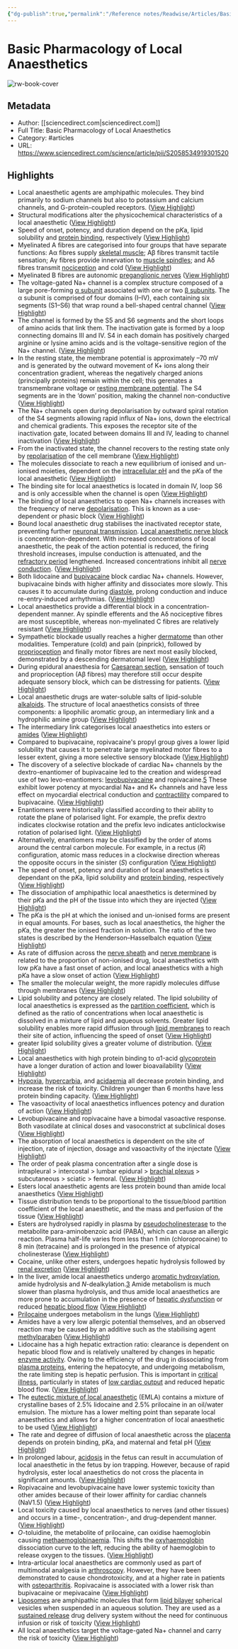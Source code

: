 ```yaml
---
{"dg-publish":true,"permalink":"/Reference notes/Readwise/Articles/Basic Pharmacology of Local Anaesthetics/"}
---
```


# Basic Pharmacology of Local Anaesthetics

![rw-book-cover](https://ars.els-cdn.com/content/image/1-s2.0-S2058534919X0013X-cov150h.gif)

## Metadata
- Author: [[sciencedirect.com\|sciencedirect.com]]
- Full Title: Basic Pharmacology of Local Anaesthetics
- Category: #articles
- URL: https://www.sciencedirect.com/science/article/pii/S2058534919301520

## Highlights
- Local anaesthetic agents are amphipathic molecules.
  They bind primarily to sodium channels but also to potassium and calcium channels, and G-protein-coupled receptors. ([View Highlight](https://read.readwise.io/read/01gwkp3m642dq4s3sqr47zzvks))
- Structural modifications alter the physicochemical characteristics of a local anaesthetic ([View Highlight](https://read.readwise.io/read/01gwkp3rhvk0zx73n7b4f287je))
- Speed of onset, potency, and duration depend on the p*K*a, lipid solubility and [protein binding](https://www.sciencedirect.com/topics/medicine-and-dentistry/protein-binding), respectively ([View Highlight](https://read.readwise.io/read/01gwkp30ee5xrhqbyx7v60t88q))
- Myelinated A fibres are categorised into four groups that have separate functions: Aα fibres supply [skeletal muscle](https://www.sciencedirect.com/topics/medicine-and-dentistry/skeletal-muscle); Aβ fibres transmit tactile sensation; Aγ fibres provide innervation to [muscle spindles](https://www.sciencedirect.com/topics/medicine-and-dentistry/muscle-spindle); and Aδ fibres transmit [nociception](https://www.sciencedirect.com/topics/medicine-and-dentistry/nociception) and cold ([View Highlight](https://read.readwise.io/read/01gwkp6qh15kqbc0ryhvy9xpx4))
- Myelinated B fibres are autonomic [preganglionic nerves](https://www.sciencedirect.com/topics/medicine-and-dentistry/preganglionic-nerve) ([View Highlight](https://read.readwise.io/read/01gwkp7mn84qhb0wpg3km8eaac))
- The voltage-gated Na+ channel is a complex structure composed of a large pore-forming [α subunit](https://www.sciencedirect.com/topics/medicine-and-dentistry/alpha-chain) associated with one or two [β subunits](https://www.sciencedirect.com/topics/medicine-and-dentistry/beta-chain). The α subunit is comprised of four domains (I–IV), each containing six segments (S1–S6) that wrap round a bell-shaped central channel ([View Highlight](https://read.readwise.io/read/01gwkpbx9nggt3dpyyhm34d7g7))
- The channel is formed by the S5 and S6 segments and the short loops of amino acids that link them. The inactivation gate is formed by a loop connecting domains III and IV. S4 in each domain has positively charged arginine or lysine amino acids and is the voltage-sensitive region of the Na+ channel. ([View Highlight](https://read.readwise.io/read/01gwkpevtwge16c37esegqt1km))
- In the resting state, the membrane potential is approximately –70 mV and is generated by the outward movement of K+ ions along their concentration gradient, whereas the negatively charged anions (principally proteins) remain within the cell; this gerenates a transmembrane voltage or [resting membrane potential](https://www.sciencedirect.com/topics/medicine-and-dentistry/membrane-steady-potential). The S4 segments are in the ‘down’ position, making the channel non-conductive ([View Highlight](https://read.readwise.io/read/01gwkpnp5pnnewyb6303rh5hfe))
- The Na+ channels open during depolarisation by outward spiral rotation of the S4 segments allowing rapid influx of Na+ ions, down the electrical and chemical gradients. This exposes the receptor site of the inactivation gate, located between domains III and IV, leading to channel inactivation ([View Highlight](https://read.readwise.io/read/01gwkpq6x5trsnq5xgsng159pw))
- From the inactivated state, the channel recovers to the resting state only by [repolarisation](https://www.sciencedirect.com/topics/medicine-and-dentistry/repolarization) of the cell membrane ([View Highlight](https://read.readwise.io/read/01gwkpqdahjw87sgzk6vrqzrbx))
- The molecules dissociate to reach a new equilibrium of ionised and un-ionised moieties, dependent on the [intracellular pH](https://www.sciencedirect.com/topics/medicine-and-dentistry/cell-ph) and the p*K*a of the local anaesthetic ([View Highlight](https://read.readwise.io/read/01gwkqmc2artn7d6k8pgvsf7fy))
- The binding site for local anaesthetics is located in domain IV, loop S6 and is only accessible when the channel is open ([View Highlight](https://read.readwise.io/read/01gwkqnbs0bftdcq106a9fcnyw))
- The binding of local anaesthetics to open Na+ channels increases with the frequency of nerve [depolarisation](https://www.sciencedirect.com/topics/medicine-and-dentistry/depolarization). This is known as a use-dependent or phasic block ([View Highlight](https://read.readwise.io/read/01gwkqnf4p16bcph6vkg1fc518))
- Bound local anaesthetic drug stabilises the inactivated receptor state, preventing further [neuronal transmission](https://www.sciencedirect.com/topics/medicine-and-dentistry/synaptic-transmission). [Local anaesthetic nerve block](https://www.sciencedirect.com/topics/medicine-and-dentistry/local-anesthetic-nerve-block) is concentration-dependent. With increased concentrations of local anaesthetic, the peak of the action potential is reduced, the firing threshold increases, impulse conduction is attenuated, and the [refractory period](https://www.sciencedirect.com/topics/medicine-and-dentistry/refractory-period) lengthened. Increased concentrations inhibit all [nerve conduction](https://www.sciencedirect.com/topics/medicine-and-dentistry/nerve-conduction). ([View Highlight](https://read.readwise.io/read/01gwkqrh54ry23qyqvgfvk6hkv))
- Both lidocaine and [bupivacaine](https://www.sciencedirect.com/topics/medicine-and-dentistry/bupivacaine) block cardiac Na+ channels. However, bupivacaine binds with higher affinity and dissociates more slowly. This causes it to accumulate during [diastole](https://www.sciencedirect.com/topics/medicine-and-dentistry/diastole), prolong conduction and induce re-entry-induced arrhythmias. ([View Highlight](https://read.readwise.io/read/01gwkqt4ckzf9afgwvn9tb9b7n))
- Local anaesthetics provide a differential block in a concentration-dependent manner. Aγ spindle efferents and the Aδ nociceptive fibres are most susceptible, whereas non-myelinated C fibres are relatively resistant ([View Highlight](https://read.readwise.io/read/01gwkqzqdm8f4e7c13g5zkgasd))
- Sympathetic blockade usually reaches a higher [dermatome](https://www.sciencedirect.com/topics/medicine-and-dentistry/dermatome) than other modalities. Temperature (cold) and pain (pinprick), followed by [proprioception](https://www.sciencedirect.com/topics/medicine-and-dentistry/proprioception) and finally motor fibres are next most easily blocked, demonstrated by a descending dermatomal level ([View Highlight](https://read.readwise.io/read/01gwkr06xvqhkd36k2tcrgbrhw))
- During epidural anaesthesia for [Caesarean section](https://www.sciencedirect.com/topics/medicine-and-dentistry/cesarean-section), sensation of touch and proprioception (Aβ fibres) may therefore still occur despite adequate sensory block, which can be distressing for patients. ([View Highlight](https://read.readwise.io/read/01gwkr0bxkytsksn7bxtvmsfme))
- Local anaesthetic drugs are water-soluble salts of lipid-soluble [alkaloids](https://www.sciencedirect.com/topics/medicine-and-dentistry/alkaloid). The structure of local anaesthetics consists of three components: a lipophilic aromatic group, an intermediary link and a hydrophilic amine group ([View Highlight](https://read.readwise.io/read/01gwks1sp5frkq6f79aj133pd5))
- The intermediary link categorises local anaesthetics into esters or [amides](https://www.sciencedirect.com/topics/medicine-and-dentistry/carboxamide) ([View Highlight](https://read.readwise.io/read/01gwks2kg51t7hg5j14a7da24n))
- Compared to bupivacaine, ropivacaine's propyl group gives a lower lipid solubility that causes it to penetrate large myelinated motor fibres to a lesser extent, giving a more selective sensory blockade ([View Highlight](https://read.readwise.io/read/01gwpvf8nmwebfbh4cv092qyhb))
- The discovery of a selective blockade of cardiac Na+ channels by the dextro-enantiomer of bupivacaine led to the creation and widespread use of two levo-enantiomers: [levobupivacaine](https://www.sciencedirect.com/topics/medicine-and-dentistry/levobupivacaine) and ropivacaine.[5](https://www.sciencedirect.com/science/article/pii/S2058534919301520#bib5) These exhibit lower potency at myocardial Na+ and K+ channels and have less effect on myocardial electrical conduction and [contractility](https://www.sciencedirect.com/topics/medicine-and-dentistry/muscle-contractility) compared to bupivacaine. ([View Highlight](https://read.readwise.io/read/01gwpvj39yx11x9hr0k54ejt2k))
- Enantiomers were historically classified according to their ability to rotate the plane of polarised light. For example, the prefix dextro indicates clockwise rotation and the prefix levo indicates anticlockwise rotation of polarised light. ([View Highlight](https://read.readwise.io/read/01gwpvnnv8kznycfq8zzmsq6ec))
- Alternatively, enantiomers may be classified by the order of atoms around the central carbon molecule. For example, in a rectus (*R*) configuration, atomic mass reduces in a clockwise direction whereas the opposite occurs in the sinister (*S*) configuration ([View Highlight](https://read.readwise.io/read/01gwpvp8rxd0b04897e3arh4q7))
- The speed of onset, potency and duration of local anaesthetics is dependant on the p*K*a, lipid solubility and [protein binding](https://www.sciencedirect.com/topics/medicine-and-dentistry/protein-binding), respectively ([View Highlight](https://read.readwise.io/read/01gwpvpmnj1059hhdhq4g4fg5t))
- The dissociation of amphipathic local anaesthetics is determined by their p*K*a and the pH of the tissue into which they are injected ([View Highlight](https://read.readwise.io/read/01gwpvr6zbrtfs2k9jq15qr3cv))
- The p*K*a is the pH at which the ionised and un-ionised forms are present in equal amounts. For bases, such as local anaesthetics, the higher the p*K*a, the greater the ionised fraction in solution. The ratio of the two states is described by the Henderson–Hasselbalch equation ([View Highlight](https://read.readwise.io/read/01gwpvrsjvjch9v51t7vz1dyx2))
- As rate of diffusion across the [nerve sheath](https://www.sciencedirect.com/topics/medicine-and-dentistry/nerve-sheath) and [nerve membrane](https://www.sciencedirect.com/topics/medicine-and-dentistry/nerve-membrane) is related to the proportion of non-ionised drug, local anaesthetics with low p*K*a have a fast onset of action, and local anaesthetics with a high p*K*a have a slow onset of action ([View Highlight](https://read.readwise.io/read/01gwpvt8fgxf83tkd7sr1r6seq))
- The smaller the molecular weight, the more rapidly molecules diffuse through membranes ([View Highlight](https://read.readwise.io/read/01gwpw83fd3az327s6191v61dp))
- Lipid solubility and potency are closely related. The lipid solubility of local anaesthetics is expressed as the [partition coefficient](https://www.sciencedirect.com/topics/medicine-and-dentistry/partition-coefficient), which is defined as the ratio of concentrations when local anaesthetic is dissolved in a mixture of lipid and aqueous solvents. Greater lipid solubility enables more rapid diffusion through [lipid membranes](https://www.sciencedirect.com/topics/medicine-and-dentistry/lipid-membrane) to reach their site of action, influencing the speed of onset ([View Highlight](https://read.readwise.io/read/01gwpwa4ek647brjkcvtvsse1a))
- greater lipid solubility gives a greater volume of distribution. ([View Highlight](https://read.readwise.io/read/01gwpwa9f93wdfy6ddy9333fed))
- Local anaesthetics with high protein binding to α1-acid [glycoprotein](https://www.sciencedirect.com/topics/medicine-and-dentistry/glycoprotein) have a longer duration of action and lower bioavailability ([View Highlight](https://read.readwise.io/read/01gwpwaze9bde3mj0xq4k2cx6n))
- [Hypoxia](https://www.sciencedirect.com/topics/medicine-and-dentistry/hypoxia), [hypercarbia](https://www.sciencedirect.com/topics/medicine-and-dentistry/hypercapnia), and [acidaemia](https://www.sciencedirect.com/topics/medicine-and-dentistry/organic-acidemia) all decrease protein binding, and increase the risk of toxicity. Children younger than 6 months have less protein binding capacity. ([View Highlight](https://read.readwise.io/read/01gwpwb5m0qrw6tzdwn5nnsky3))
- The vasoactivity of local anaesthetics influences potency and duration of action ([View Highlight](https://read.readwise.io/read/01gwpwe9w59chb7cpzkvazsk75))
- Levobupivacaine and ropivacaine have a bimodal vasoactive response. Both vasodilate at clinical doses and vasoconstrict at subclinical doses ([View Highlight](https://read.readwise.io/read/01gwpx0fsn84b5a506xkbw57k9))
- The absorption of local anaesthetics is dependent on the site of injection, rate of injection, dosage and vasoactivity of the injectate ([View Highlight](https://read.readwise.io/read/01gwpx5qmvyn6qr6gytmyk9afq))
- The order of peak plasma concentration after a single dose is intrapleural > intercostal > lumbar epidural > [brachial plexus](https://www.sciencedirect.com/topics/medicine-and-dentistry/brachial-plexus) > subcutaneous > sciatic > femoral. ([View Highlight](https://read.readwise.io/read/01gwpx5x2rhwwdsnmmadf5y42e))
- Esters local anaesthetic agents are less protein bound than amide local anaesthetics ([View Highlight](https://read.readwise.io/read/01gwpx6kkqvj6f5e3w6nw7jwqj))
- Tissue distribution tends to be proportional to the tissue/blood partition coefficient of the local anaesthetic, and the mass and perfusion of the tissue ([View Highlight](https://read.readwise.io/read/01gwpx6yz789x6851rxasgaf04))
- Esters are hydrolysed rapidly in plasma by [pseudocholinesterase](https://www.sciencedirect.com/topics/medicine-and-dentistry/cholinesterase) to the metabolite para-aminobenzoic acid (PABA), which can cause an allergic reaction. Plasma half-life varies from less than 1 min (chloroprocaine) to 8 min (tetracaine) and is prolonged in the presence of atypical cholinesterase ([View Highlight](https://read.readwise.io/read/01gwpx89dawb38dztztsw5ahcf))
- Cocaine, unlike other esters, undergoes hepatic hydrolysis followed by [renal excretion](https://www.sciencedirect.com/topics/medicine-and-dentistry/urinary-excretion) ([View Highlight](https://read.readwise.io/read/01gwpx8f84t69ps2rg9t8gef8j))
- In the liver, amide local anaesthetics undergo [aromatic hydroxylation](https://www.sciencedirect.com/topics/medicine-and-dentistry/hydroxylation), amide hydrolysis and *N*-dealkylation.[3](https://www.sciencedirect.com/science/article/pii/S2058534919301520#bib3) Amide metabolism is much slower than plasma hydrolysis, and thus amide local anaesthetics are more prone to accumulation in the presence of [hepatic dysfunction](https://www.sciencedirect.com/topics/medicine-and-dentistry/liver-dysfunction) or reduced [hepatic blood flow](https://www.sciencedirect.com/topics/medicine-and-dentistry/liver-blood-flow) ([View Highlight](https://read.readwise.io/read/01gwpxcf3zyxb6y6xhy5hjmmef))
- [Prilocaine](https://www.sciencedirect.com/topics/medicine-and-dentistry/prilocaine) undergoes metabolism in the lungs ([View Highlight](https://read.readwise.io/read/01gwpxeabd2bzs328gxt0pfkbh))
- Amides have a very low allergic potential themselves, and an observed reaction may be caused by an additive such as the stabilising agent [methylparaben](https://www.sciencedirect.com/topics/medicine-and-dentistry/methyl-paraben) ([View Highlight](https://read.readwise.io/read/01gwpxem3z3n3cfd4m1t0pcy9v))
- Lidocaine has a high hepatic extraction ratio: clearance is dependent on hepatic blood flow and is relatively unaltered by changes in hepatic [enzyme activity](https://www.sciencedirect.com/topics/medicine-and-dentistry/enzyme-activity). Owing to the efficiency of the drug in dissociating from [plasma proteins](https://www.sciencedirect.com/topics/medicine-and-dentistry/blood-proteins), entering the hepatocyte, and undergoing metabolism, the rate limiting step is hepatic perfusion. This is important in [critical illness](https://www.sciencedirect.com/topics/medicine-and-dentistry/critical-illness), particularly in states of [low cardiac output](https://www.sciencedirect.com/topics/medicine-and-dentistry/forward-heart-failure) and reduced hepatic blood flow. ([View Highlight](https://read.readwise.io/read/01gwpxh0z8k35bmjm3wr27a6h5))
- The [eutectic mixture of local anaesthetic](https://www.sciencedirect.com/topics/medicine-and-dentistry/lidocaine-prilocaine) (EMLA) contains a mixture of crystalline bases of 2.5% lidocaine and 2.5% prilocaine in an oil/water emulsion. The mixture has a lower melting point than separate local anaesthetics and allows for a higher concentration of local anaesthetic to be used ([View Highlight](https://read.readwise.io/read/01gwpxrmf7wv8qjf17ez8b8s3f))
- The rate and degree of diffusion of local anaesthetic across the [placenta](https://www.sciencedirect.com/topics/medicine-and-dentistry/placenta) depends on protein binding, p*K*a, and maternal and fetal pH ([View Highlight](https://read.readwise.io/read/01gwpy1kxq46kjerk7xtrjxc2y))
- In prolonged labour, [acidosis](https://www.sciencedirect.com/topics/medicine-and-dentistry/acidosis) in the fetus can result in accumulation of local anaesthetic in the fetus by ion trapping. However, because of rapid hydrolysis, ester local anaesthetics do not cross the placenta in significant amounts. ([View Highlight](https://read.readwise.io/read/01gwpy3arpj0xm0rxycvvewa4y))
- Ropivacaine and levobupivacaine have lower systemic toxicity than other amides because of their lower affinity for cardiac channels (NaV1.5) ([View Highlight](https://read.readwise.io/read/01gwpy4s7x12apk3t0jjea355h))
- Local toxicity caused by local anaesthetics to nerves (and other tissues) and occurs in a time-, concentration-, and drug-dependent manner. ([View Highlight](https://read.readwise.io/read/01gwpy5wksmy21ft3f1g73qx45))
- *O*-toluidine, the metabolite of prilocaine, can oxidise haemoglobin causing [methaemoglobinaemia](https://www.sciencedirect.com/topics/medicine-and-dentistry/methemoglobinemia). This shifts the [oxyhaemoglobin](https://www.sciencedirect.com/topics/medicine-and-dentistry/oxyhemoglobin) dissociation curve to the left, reducing the ability of haemoglobin to release oxygen to the tissues. ([View Highlight](https://read.readwise.io/read/01gwpy8ghvz8tr6rcazccz6ckt))
- Intra-articular local anaesthetics are commonly used as part of multimodal analgesia in [arthroscopy](https://www.sciencedirect.com/topics/medicine-and-dentistry/arthroscopy). However, they have been demonstrated to cause chondrotoxicity, and at a higher rate in patients with [osteoarthritis](https://www.sciencedirect.com/topics/medicine-and-dentistry/osteoarthritis). Ropivacaine is associated with a lower risk than bupivacaine or mepivacaine ([View Highlight](https://read.readwise.io/read/01gwpy92qf2ywmxtpz1bdjvvff))
- [Liposomes](https://www.sciencedirect.com/topics/medicine-and-dentistry/liposome) are amphipathic molecules that form [lipid bilayer](https://www.sciencedirect.com/topics/medicine-and-dentistry/lipid-bilayer) spherical vesicles when suspended in an aqueous solution. They are used as a [sustained release](https://www.sciencedirect.com/topics/medicine-and-dentistry/sustained-drug-release) drug delivery system without the need for continuous infusion or risk of toxicity ([View Highlight](https://read.readwise.io/read/01gwpycfc9dh2m9qx1gwr73dgn))
- All local anaesthetics target the voltage-gated Na+ channel and carry the risk of toxicity ([View Highlight](https://read.readwise.io/read/01gwpyfsgznknghxq4k0zmb1k3))
